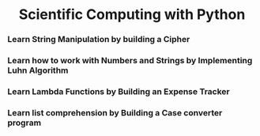 <h1 align="center">Scientific Computing with Python</h1>

<h3>Learn String Manipulation by building a Cipher</h3>
<h3>Learn how to work with Numbers and Strings by Implementing Luhn Algorithm</h3>
<h3>Learn Lambda Functions by Building an Expense Tracker</h3>
<h3>Learn list comprehension by Building a Case converter program</h3>
